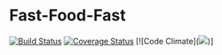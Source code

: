 # Fast-Food-Fast
[![Build Status](https://www.travis-ci.org/Beautblessing/Fast-Food-Fast.svg?branch=develop)](https://www.travis-ci.org/Beautblessing/Fast-Food-Fast)
[![Coverage Status](https://coveralls.io/repos/github/Beautblessing/Fast-Food-Fast/badge.svg?branch=develop)](https://coveralls.io/github/Beautblessing/Fast-Food-Fast?branch=develop)
[![Code Climate](<a href="https://codeclimate.com/github/Beautblessing/Fast-Food-Fast/maintainability"><img src="https://api.codeclimate.com/v1/badges/523e7c9bb0676c7088fb/maintainability" /></a>)]